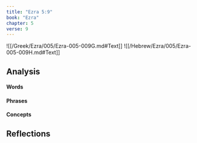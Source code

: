 ```yaml
---
title: "Ezra 5:9"
book: "Ezra"
chapter: 5
verse: 9
---
```

![[/Greek/Ezra/005/Ezra-005-009G.md#Text]]
![[/Hebrew/Ezra/005/Ezra-005-009H.md#Text]]

## Analysis

#### Words

#### Phrases

#### Concepts

## Reflections
